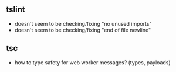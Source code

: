 ## tslint
- doesn't seem to be checking/fixing "no unused imports"
- doesn't seem to be checking/fixing "end of file newline"

## tsc
- how to type safety for web worker messages? (types, payloads)
